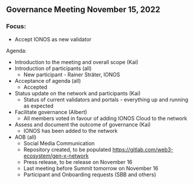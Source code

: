 ## Governance Meeting November 15, 2022

### Focus:
- Accept IONOS as new validator

Agenda:
- Introduction to the meeting and overall scope (Kai)
- Introduction of participants (all)
  - New participant - Rainer Sträter, IONOS
- Acceptance of agenda (all)
  - Accepted
- Status update on the network and participants (Kai)
  - Status of current validators and portals - everything up and running as expected
- Facilitate governance (Albert)
  - All members voted in favour of adding IONOS Cloud to the network
- Assess and document the outcome of governance (Kai)
  - IONOS has been added to the network
- AOB (all)
  - Social Media Communication
  - Repository created, to be populated https://gitlab.com/web3-ecosystem/gen-x-network
  - Press release, to be release on November 16
  - Last meeting before Summit tomorrow on November 16
  - Participant and Onboarding requests (SBB and others)

